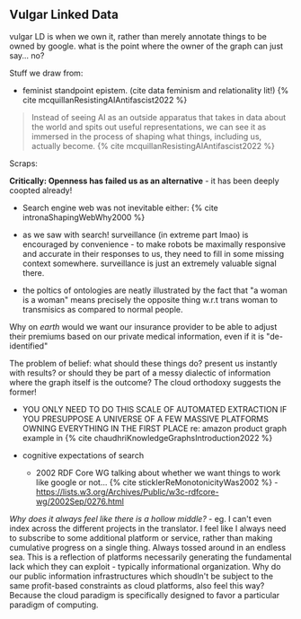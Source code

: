 
## Vulgar Linked Data

vulgar LD is when we own it, rather than merely annotate things to be owned by google. what is the point where the owner of the graph can just say... no?

Stuff we draw from:
- feminist standpoint epistem. (cite data feminism and relationality lit!) {% cite mcquillanResistingAIAntifascist2022 %}
> Instead of seeing AI as an outside apparatus that takes in data about the world and spits out useful representations, we can see it as immersed in the process of shaping what things, including us, actually become. {% cite mcquillanResistingAIAntifascist2022 %}

Scraps: 

**Critically: Openness has failed us as an alternative** - it has been deeply coopted already!

- Search engine web was not inevitable either: {% cite intronaShapingWebWhy2000 %}
- as we saw with search! surveillance (in extreme part lmao) is encouraged by convenience - to make robots be maximally responsive and accurate in their responses to us, they need to fill in some missing context somewhere. surveillance is just an extremely valuable signal there. 

- the poltics of ontologies are neatly illustrated by the fact that "a woman is a woman" means precisely the opposite thing w.r.t trans woman to transmisics as compared to normal people.

Why on *earth* would we want our insurance provider to be able to adjust their premiums based on our private medical information, even if it is "de-identified"

The problem of belief: what should these things do? present us instantly with results? or should they be part of a messy dialectic of information where the graph itself is the outcome? The cloud orthodoxy suggests the former!

- YOU ONLY NEED TO DO THIS SCALE OF AUTOMATED EXTRACTION IF YOU PRESUPPOSE A UNIVERSE OF A FEW MASSIVE PLATFORMS OWNING EVERYTHING IN THE FIRST PLACE re: amazon product graph example in {% cite chaudhriKnowledgeGraphsIntroduction2022 %}

- cognitive expectations of search
	- 2002 RDF Core WG talking about whether we want things to work like google or not... {% cite sticklerReMonotonicityWas2002 %} - https://lists.w3.org/Archives/Public/w3c-rdfcore-wg/2002Sep/0276.html

*Why does it always feel like there is a hollow middle?* - eg. I can't even index across the different projects in the translator. I feel like I always need to subscribe to some additional platform or service, rather than making cumulative progress on a single thing. Always tossed around in an endless sea. This is a reflection of platforms necessarily generating the fundamental lack which they can exploit - typically informational organization. Why do our public information infrastructures which shoudln't be subject to the same profit-based constraints as cloud platforms, also feel this way? Because the cloud paradigm is specifically designed to favor a particular paradigm of computing.